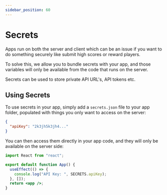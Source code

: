 ```yaml
---
sidebar_position: 60
---
```


# Secrets

Apps run on both the server and client which can be an issue if you want to do something securely like submit high scores or reward players.

To solve this, we allow you to bundle secrets with your app, and those variables will only be available from the code that runs on the server.

Secrets can be used to store private API URL's, API tokens etc.

## Using Secrets

To use secrets in your app, simply add a `secrets.json` file to your app folder, populated with things you only want to access on the server:

```json
{
  "apiKey": "2k3jh5k3jh4..."
}
```

You can then access them directly in your app code, and they will only be available on the server side:

```jsx
import React from "react";

export default function App() {
  useEffect(() => {
    console.log("API Key: ", SECRETS.apiKey);
  }, []);
  return <app />;
}
```
